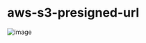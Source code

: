 # aws-s3-presigned-url
![image](https://user-images.githubusercontent.com/31780312/111185765-b42fa580-8588-11eb-9829-b482b883a305.png)

